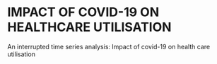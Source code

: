 # IMPACT OF COVID-19 ON HEALTHCARE UTILISATION
An interrupted time series analysis: Impact of covid-19 on health care utilisation

